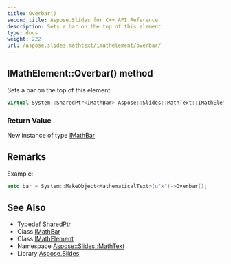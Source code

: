 ```yaml
---
title: Overbar()
second_title: Aspose.Slides for C++ API Reference
description: Sets a bar on the top of this element
type: docs
weight: 222
url: /aspose.slides.mathtext/imathelement/overbar/
---
```

## IMathElement::Overbar() method


Sets a bar on the top of this element

```cpp
virtual System::SharedPtr<IMathBar> Aspose::Slides::MathText::IMathElement::Overbar()=0
```


### Return Value

New instance of type [IMathBar](../../imathbar/)
## Remarks



Example: 
```cpp
auto bar = System::MakeObject<MathematicalText>(u"x")->Overbar();
```

## See Also

* Typedef [SharedPtr](../../../system/sharedptr/)
* Class [IMathBar](../../imathbar/)
* Class [IMathElement](../)
* Namespace [Aspose::Slides::MathText](../../)
* Library [Aspose.Slides](../../../)